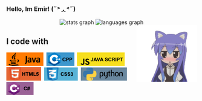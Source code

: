 ### Hello, Im Emir! (˶˃ᆺ˂˶)


<div align="center">
  <img src="https://github-readme-stats.vercel.app/api/top-langs/?username=emiraleph&layout=donut&theme=dark" height="200" alt="stats graph"    />
  <img src="https://github-readme-stats.vercel.app/api?username=emiraleph&show_icons=true&theme=dark"         height="200" alt="languages graph"/>
</div>


<img align="right" height="150" src="https://github.com/emiraleph/emiraleph/blob/main/Images/cute_25%25_Small.gif"  />

<h2 align="left">I code with</h2>

<div align="left">
  <img src="https://github.com/emiraleph/emiraleph/blob/main/Languages_SVG/java.svg" height="36" alt="javascript logo"  />  <img width="0" />
  <img src="https://github.com/emiraleph/emiraleph/blob/main/Languages_SVG/cpp.svg" height="36" alt="typescript logo"  />  <img width="0" />
  <img src="https://github.com/emiraleph/emiraleph/blob/main/Languages_SVG/java_script.svg" height="36" alt="react logo"  />  <img width="0" />
  <img src="https://github.com/emiraleph/emiraleph/blob/main/Languages_SVG/html_5.svg" height="36" alt="html5 logo"  />  <img width="0" />
  <img src="https://github.com/emiraleph/emiraleph/blob/main/Languages_SVG/css_3.svg" height="35" alt="css3 logo"  />  <img width="0" />
  <img src="https://github.com/emiraleph/emiraleph/blob/main/Languages_SVG/python.svg" height="35" alt="python logo"  />  <img width="0" />
  <img src="https://github.com/emiraleph/emiraleph/blob/main/Languages_SVG/c%23.svg" height="35" alt="csharp logo"  />
</div>


<!--
**emiraleph/emiraleph** is a ✨ _special_ ✨ repository because its `README.md` (this file) appears on your GitHub profile.

Here are some ideas to get you started:

- 🔭 I’m currently working on ...
- 🌱 I’m currently learning ...
- 👯 I’m looking to collaborate on ...
- 🤔 I’m looking for help with ...
- 💬 Ask me about ...
- 📫 How to reach me: ...
- 😄 Pronouns: ...
- ⚡ Fun fact: ...
-->
